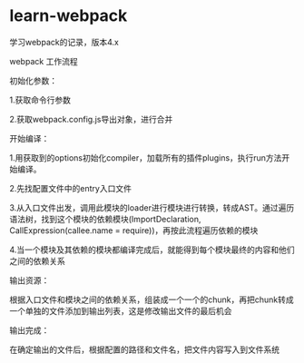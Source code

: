 # learn-webpack
学习webpack的记录，版本4.x

webpack 工作流程

初始化参数：

1.获取命令行参数

2.获取webpack.config.js导出对象，进行合并

开始编译：

1.用获取到的options初始化compiler，加载所有的插件plugins，执行run方法开始编译。

2.先找配置文件中的entry入口文件

3.从入口文件出发，调用此模块的loader进行模块进行转换，转成AST。通过遍历语法树，找到这个模块的依赖模块(ImportDeclaration, CallExpression(callee.name = require))，再按此流程遍历依赖的模块

4.当一个模块及其依赖的模块都编译完成后，就能得到每个模块最终的内容和他们之间的依赖关系

输出资源：

根据入口文件和模块之间的依赖关系，组装成一个一个的chunk，再把chunk转成一个单独的文件添加到输出列表，这是修改输出文件的最后机会

输出完成：

在确定输出的文件后，根据配置的路径和文件名，把文件内容写入到文件系统

